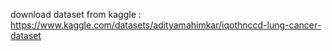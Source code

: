 download dataset from kaggle : https://www.kaggle.com/datasets/adityamahimkar/iqothnccd-lung-cancer-dataset
